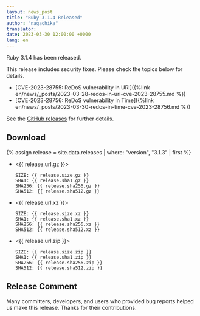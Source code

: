 ```yaml
---
layout: news_post
title: "Ruby 3.1.4 Released"
author: "nagachika"
translator:
date: 2023-03-30 12:00:00 +0000
lang: en
---
```


Ruby 3.1.4 has been released.

This release includes security fixes.
Please check the topics below for details.

* [CVE-2023-28755: ReDoS vulnerability in URI]({%link en/news/_posts/2023-03-28-redos-in-uri-cve-2023-28755.md %})
* [CVE-2023-28756: ReDoS vulnerability in Time]({%link en/news/_posts/2023-03-30-redos-in-time-cve-2023-28756.md %})

See the [GitHub releases](https://github.com/ruby/ruby/releases/tag/v3_1_4) for further details.

## Download

{% assign release = site.data.releases | where: "version", "3.1.3" | first %}

* <{{ release.url.gz }}>

      SIZE: {{ release.size.gz }}
      SHA1: {{ release.sha1.gz }}
      SHA256: {{ release.sha256.gz }}
      SHA512: {{ release.sha512.gz }}

* <{{ release.url.xz }}>

      SIZE: {{ release.size.xz }}
      SHA1: {{ release.sha1.xz }}
      SHA256: {{ release.sha256.xz }}
      SHA512: {{ release.sha512.xz }}

* <{{ release.url.zip }}>

      SIZE: {{ release.size.zip }}
      SHA1: {{ release.sha1.zip }}
      SHA256: {{ release.sha256.zip }}
      SHA512: {{ release.sha512.zip }}

## Release Comment

Many committers, developers, and users who provided bug reports helped us make this release.
Thanks for their contributions.
